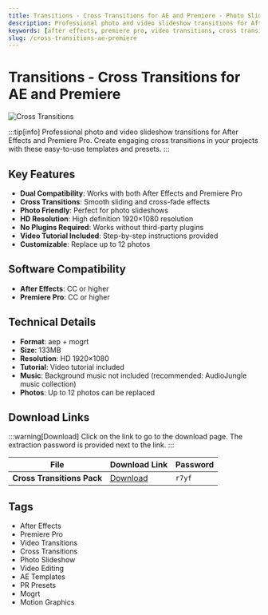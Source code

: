 ```yaml
---
title: Transitions - Cross Transitions for AE and Premiere - Photo Slide Animation
description: Professional photo and video slideshow transitions for After Effects and Premiere Pro. Perfect for creating engaging cross transitions in your projects.
keywords: [after effects, premiere pro, video transitions, cross transitions, photo slideshow, video editing, ae templates, pr presets]
slug: /cross-transitions-ae-premiere
---
```


# Transitions - Cross Transitions for AE and Premiere

![Cross Transitions](https://www.gfxcamp.com/wp-content/uploads/2025/09/Transitions-Cross-Transitions-59505145.jpg)

:::tip[info]
Professional photo and video slideshow transitions for After Effects and Premiere Pro. Create engaging cross transitions in your projects with these easy-to-use templates and presets.
:::

## Key Features

- **Dual Compatibility**: Works with both After Effects and Premiere Pro
- **Cross Transitions**: Smooth sliding and cross-fade effects
- **Photo Friendly**: Perfect for photo slideshows
- **HD Resolution**: High definition 1920×1080 resolution
- **No Plugins Required**: Works without third-party plugins
- **Video Tutorial Included**: Step-by-step instructions provided
- **Customizable**: Replace up to 12 photos

## Software Compatibility

- **After Effects**: CC or higher
- **Premiere Pro**: CC or higher

## Technical Details

- **Format**: aep + mogrt
- **Size**: 133MB
- **Resolution**: HD 1920×1080
- **Tutorial**: Video tutorial included
- **Music**: Background music not included (recommended: AudioJungle music collection)
- **Photos**: Up to 12 photos can be replaced

## Download Links

:::warning[Download]
Click on the link to go to the download page. The extraction password is provided next to the link.
:::

| File                       | Download Link                                                              | Password |
| -------------------------- | -------------------------------------------------------------------------- | -------- |
| **Cross Transitions Pack**  | [Download](https://pan.baidu.com/s/1VJ8czxiUda4ChZUDS-YDYA?pwd=r7yf)        | `r7yf`   |

## Tags

- After Effects
- Premiere Pro
- Video Transitions
- Cross Transitions
- Photo Slideshow
- Video Editing
- AE Templates
- PR Presets
- Mogrt
- Motion Graphics